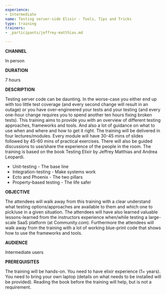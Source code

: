 ```yaml
---
experience:
- Intermediate
name: Testing server-side Elixir - Tools, Tips and Tricks
type: training
trainers:
- _participants/jeffrey-matthias.md

---
```


**CHANNEL**

In person

**DURATION**

7 hours

**DESCRIPTION**

Testing server code can be daunting. In the worse-case you either end up with too little test coverage (and every second change will result in an outage) or you have over-engineered your tests and your testing (and every one-hour change requires you to spend another ten hours fixing broken tests). This training aims to provide you with an overview of different testing approaches, frameworks and tools. And also a lot of guidance on what to use when and where and how to get it right. The training will be delivered in four lectures/modules. Every module will have 30-45 mins of slides followed by 45-60 mins of practical exercises. There will also be guided discussions to use/share the experience of the people in the room. The training is based on the book Testing Elixir by Jeffrey Matthias and Andrea Leopardi.

* Unit-testing - The base line
* Integration-testing - Make systems work
* Ecto and Phoenix - The two pillars
* Property-based testing - The life safer

**OBJECTIVE**

The attendees will walk away from this training with a clear understand what testing options/approaches are available to them and which one to pick/use in a given situation. The attendees will have also learned valuable lessons-learned from the instructors experience when/while testing a large-scale SaaS platform (at Community.com). Furthermore the attendees will walk away from the training with a lot of working blue-print code that shows how to use the frameworks and tools.

**AUDIENCE**

Intermediate users

**PREREQUISITES**

The training will be hands-on. You need to have elixir experience (1+ years). You need to bring your own laptop (details on what needs to be installed will be provided). Reading the book before the training will help, but is not a requirement.



